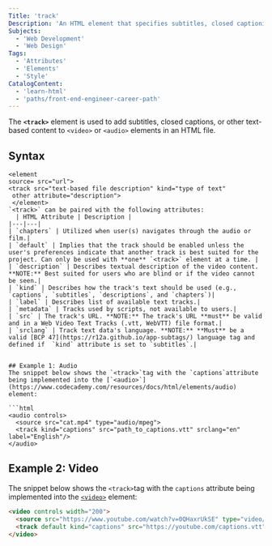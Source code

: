```yaml
---
Title: 'track' 
Description: 'An HTML element that specifies subtitles, closed captioning, and other text files for media elements.' 
Subjects:
  - 'Web Development'
  - 'Web Design'
Tags: 
  - 'Attributes'
  - 'Elements'
  - 'Style'
CatalogContent: 
  - 'learn-html'
  - 'paths/front-end-engineer-career-path'
---
```


The **`<track>`** element is used to add subtitles, closed captions, or other text-based content to `<video>` or `<audio>` elements in an HTML file. 
## Syntax

```pseudo
<element 
source= src="url">
<track src="text-based file description" kind="type of text" 
 other attribute="description"> 
 </element>
`<track>` can be paired with the following attributes:
  | HTML Attribute | Description |
|---|---|
| `chapters` | Utilized when user(s) navigates through the audio or film.|
| `default` | Implies that the track should be enabled unless the user's preferences indicate that another track is best suited for the project. Can only be used with **one** `<track>` element at a time. |
| `description` | Describes textual description of the video content. **NOTE:** Best suited for users who are blind or if the video cannot be seen.|
| `kind` | Describes how the track's text should be used (e.g., `captions`, `subtitles`, `descriptions`, and `chapters`)|
| `label` | Describes list of available text tracks.|
| `metadata` | Tracks used by scripts, not available to users.|
| `src` | The track's URL. **NOTE:** The track's URL **must** be valid and in a Web Video Text Tracks (.vtt, WebVTT) file format.|
| `srclang` | Track text data's language. **NOTE:** **Must** be a valid [BCP 47](https://r12a.github.io/app-subtags/) language tag and defined if  `kind` attribute is set to `subtitles`.|
                   

## Example 1: Audio
The snippet below shows the `<track>`tag with the `captions`attribute being implemented into the [`<audio>`](https://www.codecademy.com/resources/docs/html/elements/audio) element:

```html
<audio controls>
  <source src="cat.mp4" type="audio/mpeg">
  <track kind="captions" src="path_to_captions.vtt" srclang="en" label="English"/>
</audio>
```

##  Example 2: Video 
The snippet below shows the `<track>`tag with the `captions` attribute being implemented into the [`<video>`](https://www.codecademy.com/resources/docs/html/videos) element:
```html
<video controls width="200">
  <source src="https://www.youtube.com/watch?v=0QHaxrUkSE" type="video/mp4">
  <track default kind="captions" src="https://youtube.com/captions.vtt" srclang="en">
</video>
```

